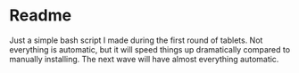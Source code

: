 # Readme


Just a simple bash script I made during the first round of tablets.
Not everything is automatic, but it will speed things up dramatically compared to manually installing. The next wave will have almost everything automatic.
